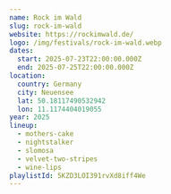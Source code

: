 ```yaml
---
name: Rock im Wald
slug: rock-im-wald
website: https://rockimwald.de/
logo: /img/festivals/rock-im-wald.webp
dates:
  start: 2025-07-23T22:00:00.000Z
  end: 2025-07-25T22:00:00.000Z
location:
  country: Germany
  city: Neuensee
  lat: 50.18117490532942
  lon: 11.1174404019055
year: 2025
lineup:
  - mothers-cake
  - nightstalker
  - slomosa
  - velvet-two-stripes
  - wine-lips
playlistId: 5KZD3LOI391rvXd8iff4We
---
```

